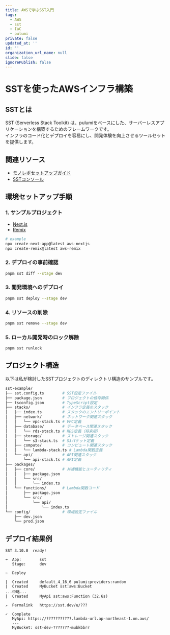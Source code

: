 ```yaml
---
title: AWSで学ぶSST入門
tags:
  - AWS
  - sst
  - IaC
  - pulumi
private: false
updated_at: ''
id: ''
organization_url_name: null
slide: false
ignorePublish: false
---
```

# SSTを使ったAWSインフラ構築

## SSTとは
SST (Serverless Stack Toolkit) は、pulumiをベースにした、サーバーレスアプリケーションを構築するためのフレームワークです。  
インフラのコード化とデプロイを容易にし、開発体験を向上させるツールセットを提供します。

## 関連リソース
- [モノレポセットアップガイド](https://sst.dev/docs/set-up-a-monorepo/)
- [SSTコンソール](https://sst.dev/docs/console/)

## 環境セットアップ手順

### 1. サンプルプロジェクト
- [Next.js](https://sst.dev/docs/start/aws/nextjs/)
- [Remix](https://sst.dev/docs/start/aws/remix/)
```bash
# example
npx create-next-app@latest aws-nextjs
npx create-remix@latest aws-remix
```

### 2. デプロイの事前確認
```bash
pnpm sst diff --stage dev
```

### 3. 開発環境へのデプロイ
```bash
pnpm sst deploy --stage dev
```

### 4. リソースの削除
```bash
pnpm sst remove --stage dev
```

### 5. ローカル開発時のロック解除
```bash
pnpm sst runlock
```

## プロジェクト構造

以下は私が検討したSSTプロジェクトのディレクトリ構造のサンプルです。

```bash
sst-example/
├── sst.config.ts        # SST設定ファイル
├── package.json         # プロジェクトの依存関係
├── tsconfig.json        # TypeScript設定
├── stacks/              # インフラ定義のスタック
│   ├── index.ts         # スタックのエントリーポイント
│   ├── network/         # ネットワーク関連スタック
│   │   └── vpc-stack.ts # VPC定義
│   ├── database/        # データベース関連スタック
│   │   └── rds-stack.ts # RDS定義（将来用）
│   ├── storage/         # ストレージ関連スタック
│   │   └── s3-stack.ts  # S3バケット定義
│   ├── compute/         # コンピュート関連スタック
│   │   └── lambda-stack.ts # Lambda関数定義
│   └── api/             # API関連スタック
│       └── api-stack.ts # API定義
├── packages/
│   ├── core/            # 共通機能とユーティリティ
│   │   ├── package.json
│   │   └── src/
│   │       └── index.ts
│   └── functions/       # Lambda関数コード
│       ├── package.json
│       └── src/
│           └── api/
│               └── index.ts
└── config/              # 環境設定ファイル
    ├── dev.json
    └── prod.json
```

## デプロイ結果例

```
SST 3.10.0  ready!

➜  App:        sst
   Stage:      dev

~  Deploy

|  Created     default_4_16_6 pulumi:providers:random
|  Created     MyBucket sst:aws:Bucket
...中略...
|  Created     MyApi sst:aws:Function (32.6s)

↗  Permalink   https://sst.dev/u/???

✓  Complete    
   MyApi: https://???????????.lambda-url.ap-northeast-1.on.aws/
   ---
   MyBucket: sst-dev-???????-mubkbbrr
```
